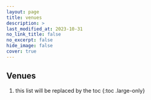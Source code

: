```yaml
---
layout: page
title: venues
description: >
last_modified_at: 2023-10-31
no_link_title: false 
no_excerpt: false 
hide_image: false
cover: true
---
```


## Venues

1. this list will be replaced by the toc
{:toc .large-only}
